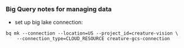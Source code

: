 ### Big Query notes for managing data
- set up big lake connection:
```
bq mk --connection --location=US --project_id=creature-vision \
    --connection_type=CLOUD_RESOURCE creature-gcs-connection
```

